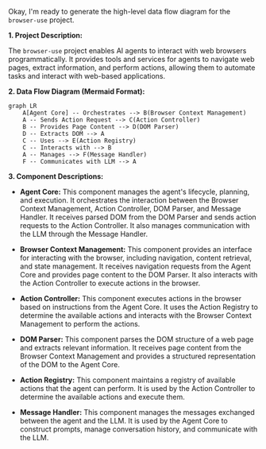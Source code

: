 Okay, I'm ready to generate the high-level data flow diagram for the `browser-use` project.

**1. Project Description:**

The `browser-use` project enables AI agents to interact with web browsers programmatically. It provides tools and services for agents to navigate web pages, extract information, and perform actions, allowing them to automate tasks and interact with web-based applications.

**2. Data Flow Diagram (Mermaid Format):**

```mermaid
graph LR
    A[Agent Core] -- Orchestrates --> B(Browser Context Management)
    A -- Sends Action Request --> C(Action Controller)
    B -- Provides Page Content --> D(DOM Parser)
    D -- Extracts DOM --> A
    C -- Uses --> E(Action Registry)
    C -- Interacts with --> B
    A -- Manages --> F(Message Handler)
    F -- Communicates with LLM --> A
```

**3. Component Descriptions:**

*   **Agent Core:** This component manages the agent's lifecycle, planning, and execution. It orchestrates the interaction between the Browser Context Management, Action Controller, DOM Parser, and Message Handler. It receives parsed DOM from the DOM Parser and sends action requests to the Action Controller. It also manages communication with the LLM through the Message Handler.

*   **Browser Context Management:** This component provides an interface for interacting with the browser, including navigation, content retrieval, and state management. It receives navigation requests from the Agent Core and provides page content to the DOM Parser. It also interacts with the Action Controller to execute actions in the browser.

*   **Action Controller:** This component executes actions in the browser based on instructions from the Agent Core. It uses the Action Registry to determine the available actions and interacts with the Browser Context Management to perform the actions.

*   **DOM Parser:** This component parses the DOM structure of a web page and extracts relevant information. It receives page content from the Browser Context Management and provides a structured representation of the DOM to the Agent Core.

*   **Action Registry:** This component maintains a registry of available actions that the agent can perform. It is used by the Action Controller to determine the available actions and execute them.

*   **Message Handler:** This component manages the messages exchanged between the agent and the LLM. It is used by the Agent Core to construct prompts, manage conversation history, and communicate with the LLM.